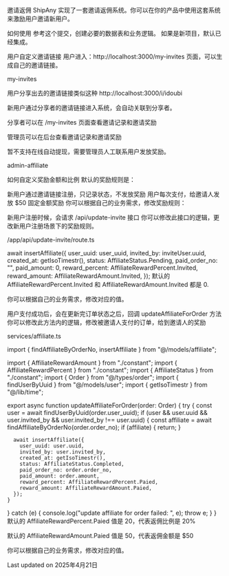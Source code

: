 邀请返佣
ShipAny 实现了一套邀请返佣系统。你可以在你的产品中使用这套系统来激励用户邀请新用户。

如何使用
参考这个提交，创建必要的数据表和业务逻辑。
如果是新项目，默认已经集成。

用户自定义邀请链接
用户进入：http://localhost:3000/my-invites 页面，可以生成自己的邀请链接。

my-invites

用户分享出去的邀请链接类似这种
http://localhost:3000/i/idoubi

新用户通过分享者的邀请链接进入系统，会自动关联到分享者。

分享者可以在 /my-invites 页面查看邀请记录和邀请奖励

管理员可以在后台查看邀请记录和邀请奖励

暂不支持在线自动提现，需要管理员人工联系用户发放奖励。

admin-affiliate

如何自定义奖励金额和比例
默认的奖励规则是：

新用户通过邀请链接注册，只记录状态，不发放奖励
用户每次支付，给邀请人发放 $50 固定金额奖励
你可以根据自己的业务需求，修改奖励规则：

新用户注册时候，会请求 /api/update-invite 接口
你可以修改此接口的逻辑，更改新用户注册场景下的奖励规则。

/app/api/update-invite/route.ts

await insertAffiliate({
  user_uuid: user_uuid,
  invited_by: inviteUser.uuid,
  created_at: getIsoTimestr(),
  status: AffiliateStatus.Pending,
  paid_order_no: "",
  paid_amount: 0,
  reward_percent: AffiliateRewardPercent.Invited,
  reward_amount: AffiliateRewardAmount.Invited,
});
默认的 AffiliateRewardPercent.Invited 和 AffiliateRewardAmount.Invited 都是 0.

你可以根据自己的业务需求，修改对应的值。

用户支付成功后，会在更新完订单状态之后，回调 updateAffiliateForOrder 方法
你可以修改此方法内的逻辑，修改被邀请人支付的订单，给到邀请人的奖励

services/affiliate.ts

import { findAffiliateByOrderNo, insertAffiliate } from "@/models/affiliate";
 
import { AffiliateRewardAmount } from "./constant";
import { AffiliateRewardPercent } from "./constant";
import { AffiliateStatus } from "./constant";
import { Order } from "@/types/order";
import { findUserByUuid } from "@/models/user";
import { getIsoTimestr } from "@/lib/time";
 
export async function updateAffiliateForOrder(order: Order) {
  try {
    const user = await findUserByUuid(order.user_uuid);
    if (user && user.uuid && user.invited_by && user.invited_by !== user.uuid) {
      const affiliate = await findAffiliateByOrderNo(order.order_no);
      if (affiliate) {
        return;
      }
 
      await insertAffiliate({
        user_uuid: user.uuid,
        invited_by: user.invited_by,
        created_at: getIsoTimestr(),
        status: AffiliateStatus.Completed,
        paid_order_no: order.order_no,
        paid_amount: order.amount,
        reward_percent: AffiliateRewardPercent.Paied,
        reward_amount: AffiliateRewardAmount.Paied,
      });
    }
  } catch (e) {
    console.log("update affiliate for order failed: ", e);
    throw e;
  }
}
默认的 AffiliateRewardPercent.Paied 值是 20，代表返佣比例是 20%

默认的 AffiliateRewardAmount.Paied 值是 50，代表返佣金额是 $50

你可以根据自己的业务需求，修改对应的值。

Last updated on 2025年4月21日